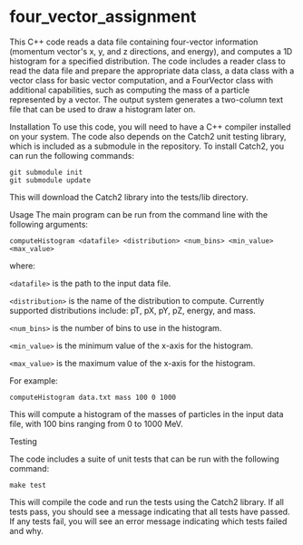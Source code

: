 # four_vector_assignment
 
This C++ code reads a data file containing four-vector information (momentum vector's x, y, and z directions, and energy), and computes a 1D histogram for a specified distribution. The code includes a reader class to read the data file and prepare the appropriate data class, a data class with a vector class for basic vector computation, and a FourVector class with additional capabilities, such as computing the mass of a particle represented by a vector. The output system generates a two-column text file that can be used to draw a histogram later on.

Installation
To use this code, you will need to have a C++ compiler installed on your system. The code also depends on the Catch2 unit testing library, which is included as a submodule in the repository. To install Catch2, you can run the following commands:

```
git submodule init
git submodule update
```
This will download the Catch2 library into the tests/lib directory.

Usage
The main program can be run from the command line with the following arguments:
```
computeHistogram <datafile> <distribution> <num_bins> <min_value> <max_value>
```

where:

`<datafile>` is the path to the input data file.
 
`<distribution>` is the name of the distribution to compute. Currently supported distributions include: pT, pX, pY, pZ, energy, and mass.
 
`<num_bins>` is the number of bins to use in the histogram.
 
`<min_value>` is the minimum value of the x-axis for the histogram.
 
`<max_value>` is the maximum value of the x-axis for the histogram.

For example:
```
computeHistogram data.txt mass 100 0 1000
```

This will compute a histogram of the masses of particles in the input data file, with 100 bins ranging from 0 to 1000 MeV.

Testing

The code includes a suite of unit tests that can be run with the following command:
```
make test
```

This will compile the code and run the tests using the Catch2 library. If all tests pass, you should see a message indicating that all tests have passed. If any tests fail, you will see an error message indicating which tests failed and why.


